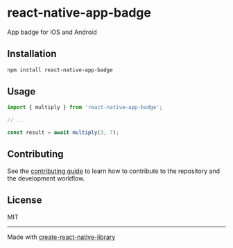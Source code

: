 # react-native-app-badge

App badge for iOS and Android

## Installation

```sh
npm install react-native-app-badge
```

## Usage

```js
import { multiply } from 'react-native-app-badge';

// ...

const result = await multiply(3, 7);
```

## Contributing

See the [contributing guide](CONTRIBUTING.md) to learn how to contribute to the repository and the development workflow.

## License

MIT

---

Made with [create-react-native-library](https://github.com/callstack/react-native-builder-bob)

